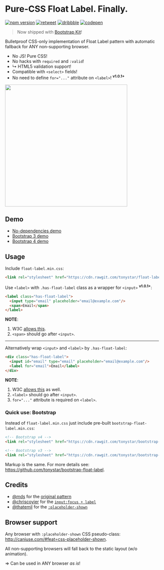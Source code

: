 Pure-CSS Float Label. Finally.
==============================

[![npm version](https://img.shields.io/npm/v/float-label-css.svg)](https://www.npmjs.com/package/float-label-css)
[![retweet](https://img.shields.io/badge/re-tweet-00bfff.svg)](https://twitter.com/tonystarring/status/787217405827317762)
[![dribbble](https://img.shields.io/badge/dribbble-%E2%99%A5-ff1493.svg)](https://dribbble.com/shots/3018466-Float-Label-CSS-only)
[![codepen](https://img.shields.io/badge/code-pen-d3d3d3.svg)](https://codepen.io/tonystar/pen/JRLaKw)

> Now shipped with [Bootstrap Kit](https://bootstrap-kit.com/)!

Bulletproof CSS-only implementation of Float Label pattern with automatic fallback for ANY non-supporting browser.

* No JS! Pure CSS!
* No hacks with `required` and `:valid`!
* ↳ HTML5 validation support!
* Compatible with `<select>` fields!
* No need to define `for="..."` attribute on `<label>`! <sup>**v1.0.1+**</sup>

<img src="https://cdn.rawgit.com/tonystar/float-label-css/9dd8582/float-label-css.gif" width="400"/>


## Demo

* [No-dependencies demo](https://codepen.io/tonystar/pen/JRLaKw)
* [Bootstrap 3 demo](https://codepen.io/tonystar/pen/ALaZrV)
* [Bootstrap 4 demo](https://codepen.io/tonystar/pen/LRdpYZ)


## Usage

Include `float-label.min.css`:
```html
<link rel="stylesheet" href="https://cdn.rawgit.com/tonystar/float-label-css/v1.0.1/dist/float-label.min.css"/>
```

Use `<label>` with `.has-float-label` class as a wrapper for `<input>` <sup>**v1.0.1+**</sup>:
```html
<label class="has-float-label">
  <input type="email" placeholder="email@example.com"/>
  <span>Email</span>
</label>
```
**NOTE**:

1. W3C [allows this](http://www.w3.org/TR/html401/interact/forms.html#edef-LABEL).
2. `<span>` should go after `<input>`.

***

Alternatively wrap `<input>` and `<label>` by `.has-float-label`:
```html
<div class="has-float-label">
  <input id="email" type="email" placeholder="email@example.com"/>
  <label for="email">Email</label>
</div>
```
**NOTE**:

1. W3C [allows this](http://www.w3.org/TR/html401/interact/forms.html#edef-LABEL) as well.
2. `<label>` should go after `<input>`.
3. `for="..."` attribute is required on `<label>`.


### Quick use: Bootstrap

Instead of `float-label.min.css` just include pre-built `bootstrap-float-label.min.css`:
```html
<!-- Bootstrap v4 -->
<link rel="stylesheet" href="https://cdn.rawgit.com/tonystar/bootstrap-float-label/v4.0.0/dist/bootstrap-float-label.min.css"/>

<!-- Bootstrap v3 -->
<link rel="stylesheet" href="https://cdn.rawgit.com/tonystar/bootstrap-float-label/v3.0.0/dist/bootstrap-float-label.min.css"/>
```

Markup is the same. For more details see: https://github.com/tonystar/bootstrap-float-label.


## Credits

* [@mds](https://twitter.com/mds) for the [original pattern](http://mds.is/float-label-pattern/)
* [@chriscoyier](https://twitter.com/chriscoyier) for the [`input:focus + label`](https://css-tricks.com/float-labels-css/)
* [@thatemil](https://twitter.com/thatemil) for the [`:placeholder-shown`](https://thatemil.com/blog/2016/01/23/floating-label-no-js-pure-css/)


## Browser support

Any browser with `:placeholder-shown` CSS pseudo-class: http://caniuse.com/#feat=css-placeholder-shown.

All non-supporting browsers will fall back to the static layout (w/o animation).

=> Can be used in ANY browser *as is*!

